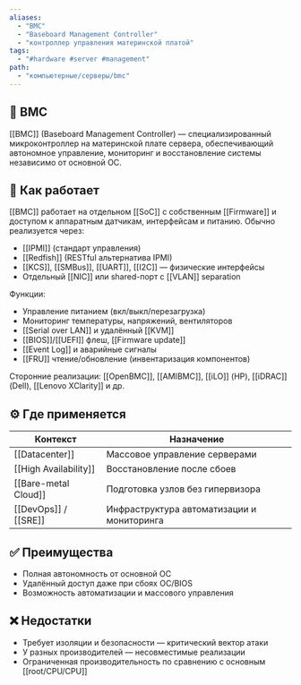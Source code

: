```yaml
---
aliases:
  - "BMC"
  - "Baseboard Management Controller"
  - "контроллер управления материнской платой"
tags:
  - "#hardware #server #management"
path:
  - "компьютерные/серверы/bmc"
---
```


## 📌 BMC  
[[BMC]] (Baseboard Management Controller) — специализированный микроконтроллер на материнской плате сервера, обеспечивающий автономное управление, мониторинг и восстановление системы независимо от основной ОС.

## 🧠 Как работает  
[[BMC]] работает на отдельном [[SoC]] с собственным [[Firmware]] и доступом к аппаратным датчикам, интерфейсам и питанию. Обычно реализуется через:

- [[IPMI]] (стандарт управления)  
- [[Redfish]] (RESTful альтернатива IPMI)  
- [[KCS]], [[SMBus]], [[UART]], [[I2C]] — физические интерфейсы  
- Отдельный [[NIC]] или shared-порт с [[VLAN]] separation

Функции:

- Управление питанием (вкл/выкл/перезагрузка)  
- Мониторинг температуры, напряжений, вентиляторов  
- [[Serial over LAN]] и удалённый [[KVM]]  
- [[BIOS]]/[[UEFI]] флеш, [[Firmware update]]  
- [[Event Log]] и аварийные сигналы  
- [[FRU]] чтение/обновление (инвентаризация компонентов)

Сторонние реализации: [[OpenBMC]], [[AMIBMC]], [[iLO]] (HP), [[iDRAC]] (Dell), [[Lenovo XClarity]] и др.

## ⚙️ Где применяется

| Контекст             | Назначение                                   |
|-----------------------|----------------------------------------------|
| [[Datacenter]]        | Массовое управление серверами                |
| [[High Availability]] | Восстановление после сбоев                   |
| [[Bare-metal Cloud]]  | Подготовка узлов без гипервизора            |
| [[DevOps]] / [[SRE]]  | Инфраструктура автоматизации и мониторинга  |

## ✅ Преимущества  
- Полная автономность от основной ОС  
- Удалённый доступ даже при сбоях ОС/BIOS  
- Возможность автоматизации и массового управления

## ❌ Недостатки  
- Требует изоляции и безопасности — критический вектор атаки  
- У разных производителей — несовместимые реализации  
- Ограниченная производительность по сравнению с основным [[root/CPU/CPU]]
```